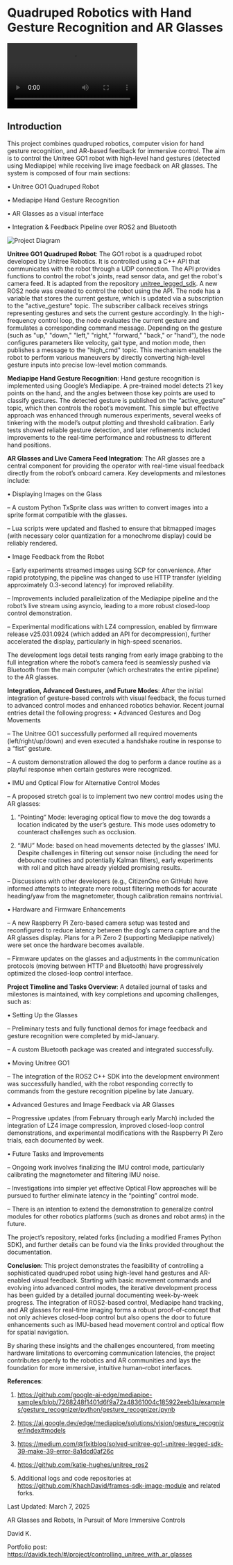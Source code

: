 # Quadruped Robotics with Hand Gesture Recognition and AR Glasses

<video src="https://github.com/user-attachments/assets/f5e1d19e-e097-401d-8b28-f44feecbcfc0"></video>

## Introduction

This project combines quadruped robotics, computer vision for hand gesture recognition, and AR-based feedback for immersive control. The aim is to control the Unitree GO1 robot with high-level hand gestures (detected using Mediapipe) while receiving live image feedback on AR glasses. The system is composed of four main sections:

• Unitree GO1 Quadruped Robot

• Mediapipe Hand Gesture Recognition

• AR Glasses as a visual interface

• Integration & Feedback Pipeline over ROS2 and Bluetooth

![Project Diagram](
    readme_assets/animated_block_diagram.gif
)

**Unitree GO1 Quadruped Robot**: The GO1 robot is a quadruped robot developed by Unitree Robotics. It is controlled using a C++ API that communicates with the robot through a UDP connection. The API provides functions to control the robot's joints, read sensor data, and get the robot's camera feed. It is adapted from the repository [unitree_legged_sdk](https://github.com/katie-hughes/unitree_ros2). A new ROS2 node was created to control the robot using the API. The node has a variable that stores the current gesture, which is updated via a subscription to the "active_gesture" topic. The subscriber callback receives strings representing gestures and sets the current gesture accordingly. In the high-frequency control loop, the node evaluates the current gesture and formulates a corresponding command message. Depending on the gesture (such as "up," "down," "left," "right," "forward," "back," or "hand"), the node configures parameters like velocity, gait type, and motion mode, then publishes a message to the "high_cmd" topic. This mechanism enables the robot to perform various maneuvers by directly converting high-level gesture inputs into precise low-level motion commands.

**Mediapipe Hand Gesture Recognition**: Hand gesture recognition is implemented using Google’s Mediapipe. A pre-trained model detects 21 key points on the hand, and the angles between those key points are used to classify gestures. The detected gesture is published on the “active_gesture” topic, which then controls the robot’s movement. This simple but effective approach was enhanced through numerous experiments, several weeks of tinkering with the model’s output plotting and threshold calibration. Early tests showed reliable gesture detection, and later refinements included improvements to the real-time performance and robustness to different hand positions.

**AR Glasses and Live Camera Feed Integration**: The AR glasses are a central component for providing the operator with real-time visual feedback directly from the robot’s onboard camera. Key developments and milestones include:

• Displaying Images on the Glass

– A custom Python TxSprite class was written to convert images into a sprite format compatible with the glasses.

– Lua scripts were updated and flashed to ensure that bitmapped images (with necessary color quantization for a monochrome display) could be reliably rendered.

• Image Feedback from the Robot

– Early experiments streamed images using SCP for convenience. After rapid prototyping, the pipeline was changed to use HTTP transfer (yielding approximately 0.3-second latency) for improved reliability.

– Improvements included parallelization of the Mediapipe pipeline and the robot’s live stream using asyncio, leading to a more robust closed-loop control demonstration.

– Experimental modifications with LZ4 compression, enabled by firmware release v25.031.0924 (which added an API for decompression), further accelerated the display, particularly in high-speed scenarios.

The development logs detail tests ranging from early image grabbing to the full integration where the robot’s camera feed is seamlessly pushed via Bluetooth from the main computer (which orchestrates the entire pipeline) to the AR glasses.

**Integration, Advanced Gestures, and Future Modes**: After the initial integration of gesture-based controls with visual feedback, the focus turned to advanced control modes and enhanced robotics behavior. Recent journal entries detail the following progress: • Advanced Gestures and Dog Movements

– The Unitree GO1 successfully performed all required movements (left/right/up/down) and even executed a handshake routine in response to a “fist” gesture.

– A custom demonstration allowed the dog to perform a dance routine as a playful response when certain gestures were recognized.

• IMU and Optical Flow for Alternative Control Modes

– A proposed stretch goal is to implement two new control modes using the AR glasses:

1. “Pointing” Mode: leveraging optical flow to move the dog towards a location indicated by the user’s gesture. This mode uses odometry to counteract challenges such as occlusion.

2. “IMU” Mode: based on head movements detected by the glasses’ IMU. Despite challenges in filtering out sensor noise (including the need for debounce routines and potentially Kalman filters), early experiments with roll and pitch have already yielded promising results.

– Discussions with other developers (e.g., CitizenOne on GitHub) have informed attempts to integrate more robust filtering methods for accurate heading/yaw from the magnetometer, though calibration remains nontrivial.

• Hardware and Firmware Enhancements

– A new Raspberry Pi Zero-based camera setup was tested and reconfigured to reduce latency between the dog’s camera capture and the AR glasses display. Plans for a Pi Zero 2 (supporting Mediapipe natively) were set once the hardware becomes available.

– Firmware updates on the glasses and adjustments in the communication protocols (moving between HTTP and Bluetooth) have progressively optimized the closed-loop control interface.

**Project Timeline and Tasks Overview**: A detailed journal of tasks and milestones is maintained, with key completions and upcoming challenges, such as:

• Setting Up the Glasses

– Preliminary tests and fully functional demos for image feedback and gesture recognition were completed by mid-January.

– A custom Bluetooth package was created and integrated successfully.

• Moving Unitree GO1

– The integration of the ROS2 C++ SDK into the development environment was successfully handled, with the robot responding correctly to commands from the gesture recognition pipeline by late January.

• Advanced Gestures and Image Feedback via AR Glasses

– Progressive updates (from February through early March) included the integration of LZ4 image compression, improved closed-loop control demonstrations, and experimental modifications with the Raspberry Pi Zero trials, each documented by week.

• Future Tasks and Improvements

– Ongoing work involves finalizing the IMU control mode, particularly calibrating the magnetometer and filtering IMU noise.

– Investigations into simpler yet effective Optical Flow approaches will be pursued to further eliminate latency in the “pointing” control mode.

– There is an intention to extend the demonstration to generalize control modules for other robotics platforms (such as drones and robot arms) in the future.

The project’s repository, related forks (including a modified Frames Python SDK), and further details can be found via the links provided throughout the documentation.

**Conclusion**: This project demonstrates the feasibility of controlling a sophisticated quadruped robot using high-level hand gestures and AR-enabled visual feedback. Starting with basic movement commands and evolving into advanced control modes, the iterative development process has been guided by a detailed journal documenting week-by-week progress. The integration of ROS2-based control, Mediapipe hand tracking, and AR glasses for real-time imaging forms a robust proof-of-concept that not only achieves closed-loop control but also opens the door to future enhancements such as IMU-based head movement control and optical flow for spatial navigation.

By sharing these insights and the challenges encountered, from meeting hardware limitations to overcoming communication latencies, the project contributes openly to the robotics and AR communities and lays the foundation for more immersive, intuitive human–robot interfaces.

**References**: 

1. https://github.com/google-ai-edge/mediapipe-samples/blob/7268248f1401d6f9a72a48361004c185922eeb3b/examples/gesture_recognizer/python/gesture_recognizer.ipynb

2. https://ai.google.dev/edge/mediapipe/solutions/vision/gesture_recognizer/index#models

3. https://medium.com/@fixitblog/solved-unitree-go1-unitree-legged-sdk-39-make-39-error-8a1dcd0af26c

4. https://github.com/katie-hughes/unitree_ros2

5. Additional logs and code repositories at https://github.com/KhachDavid/frames-sdk-image-module and related forks.


Last Updated: March 7, 2025

AR Glasses and Robots,  In Pursuit of More Immersive Controls

David K.

Portfolio post: https://davidk.tech/#/project/controlling_unitree_with_ar_glasses
